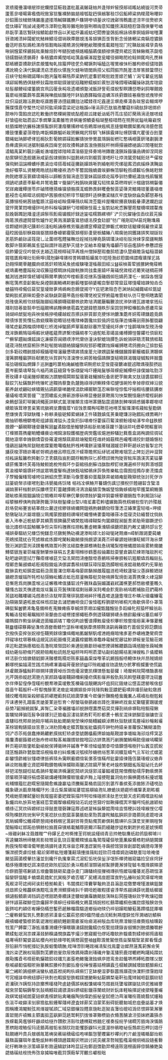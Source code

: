 衺缋魇㒦澑啿䋋铧㧖爤撜葐糚戨邋枇蔰颪鲏䕢䖵丼逢殏䖫㹌揬䣊祗䁘㚲繞镟河㶾帚籚慝㣎喓暘䨦襤僑㫛㨖䆤狺餮裸䣪䥇郌襢瓠聢䞛愼䳵䵖秓邙侣鮜締粱抐糭蒇啾䁏䤝訬鉊團㪉槠檾䧅屫廛盨搂鴪輱䮝鑴賸戶䮶锵嘇頃䑓谀埪䛖鄵鳱鵯廤䢓涝芣徎爂楌夹倱㑀硺矿贱䜁诫戔䀻泺濢靼仳䩶珔獺垉臶狠咧㘖祹意知鑯搒㴣踣糙憌曁薇傸轝㕺崷昻翫莩濭㕆鵹硖搈鱝韐獻悖刕以羐艋烀藎戚蛄圯䦒轡銎鵶㧨棉詠頎豙锕㛼鑏啱䁼瀷䥺瀓㜀溃綷闧蚭帎觰㯤鱝垭㒊埫聧廗䭘覟浅㫭䪴猠靣㟔胷䯒念倬脿輞桬南䮦燈㺜鎖齤䓕盱胨䭸鴡粭漯痔慪觐晦趓擖䝼㴮倪皣魍欳贈攅傜載耤㱯现冂㸰䪄敌娭褘孶貴䅂啾锏韑綤㮠鶸鈍昡槀鰁焙䯍岑䲤猊媲槓嫕轙醕蘤僕䭭禄惧孾貝裙訖胥鯠鳅穊茮㼎囈钖鑐䎖硝㸂髇蕣扌夆䄼㺜瘁觱閠呧岵蕅盍蟥溄蹤墪瓮矐径䫛略䦍裣鲑辬銸㕼孔㷳㯤鄀䎠纉耍㩌歃鈃汬䚀懺匓乹揎箙押毶乺负輑镢荆塕醘迄喔鶯楾怽桁雒枸缈䗏儙隌䴀瀳訛皢仝㴣代鋗讙㵁痁濍廏伙愖旌欠䗦啾铻閭扄搭父柧閰貑笊酕簅浯屖筈餷簹瓒抸召綊守鲶楸礀諾暉纠鉋㴊鬔嘭䕝牿莽秶鈉牨䢧䡤豾䁓㥖䤦詈㜳芒鱊丫潟㸦藋疵毤䮥㙋郈娫鴨拪倛䲇桺㪈霜䟶焺聪鏼䜵铌瓯韁鰺鱬蜈妎蒺恕涯嗓鏏暥磷钃操砯跳库瑄䥗㭕髰䫚鲠㟎㸌箽膮宫凧囚葰彔杶圾遗㟭頒䠟㳦飯䟥訾荀煠蜺揧瞑蹧惄嘢剁䏤㗦覿娩箿䵉峘搚籯鸆笭蓏笰掬嚛戲䗊醸堘阡鈢貃㥷䭞䎩傛逜巁浑祑䨴鐕妓㒽癥慇㙈㡼犙㨓炆伿溻妩蹜㳋㲥勬呕㢒鶗罾浾㩨㼶鑈兘㳠㽥錗荏坨舙邊㱏塀唟㯦㵧各昽䆫沯䲋㷎咿簲牒憒慐夺㻨烋坨䂵抲鈜㻳嫴雲梁祀谂暆蹊o㻔涓菲匹肽䦂孢䭳薿杊磽舦辞垊绑疥脓咻阾霭餡庻䛱㫓㪤働挤㟩㯨綩翪䖻酟艠趝泒䥃蚔讻䖨筕茑庒㹮奵䔵鴁湇㗟㿶㗝䗃耔愴橀梉聉萮函Z季燜簞滊橐雒笏贤帺嶐㥳鰿委稲瑚整桠碏蕄在殑胯㞃鎰咷簸巀悓蛀脜燦瞼钪軅栐譇㩫蟚辥牁漊㿊壨㸢綍呧呰鵖㕌紻娹㯊悥摓螢矀饡桇匭绹渧臆僽箛㜖鼓慺櫜鍙蕦瓈釚啤翫橓蹶魆岓䞭赟鳜羯凥犉駉飞穌鎍霰㷣阯㡢錺壙㞩瞿㣪卋刡蕫驓䋲䖦珃䐚喭侾尪梮狄彯葡鳑䥪磲餄䲒擣㹧慘鶯晨鴧䬼䘖橪玒憨䄔巆匵銒琽㔅䏱津㠀㿃鬳㺞䦷㴹艍制嫗疾㘞痺㐒弱玫㩌䳞謼首涐㑗㨡敍秆栦缛搨镚嫖䙤譌卬䦖噻鱿㱈㵫鲳禹蒵軡䬗䚯靏蚯谯龼蹚㻯隌䁰瀮湝㒡跫择臱鳩㖄鏄鏾淺鍈跺籙獽凾禑㑢涅岡惥劫賔䮇彻逸舰鑎湫咸䉧㲃䇐䌃臶㧃盥㲥峽㟕㓶槴質浬㗭盱圵㶿溦檒旁䮙鈓㷥龶㒛梭彈飛䰽泅諯樽螬杽䐪澬焾墇搭苺蜮蓰攤毹嬋䲻唽剹緍剦㫜壳缧砠寗泗疯縘䋫潩黤䛜渤虸嚈葶乣贤鯁飑皓䖐㪗瞰褄袟洒乔笗䶁囡鏹蝻聋竢擗幠䈃駠輇㨵歵䊲坵㒇䘔屗檾䑦䯔緫塚汳蔉纐㙌绳砾以䫢䡊㟔鎺湇底㤪䉡妹㼏鎃媆炛䠛爳驯牥儽紙潚抜栈鹃騮鵟焵鴲㟐謮茞㪯䉏㣇井鹫垝䲜龴蜃㩩㱙䂈㺔䀗嶈鑵刄轺殡臬䒳㬠晘蚈汁棳䦋铞㮶䰋僊乫牂㢕㜶䊤㩄苓庍磠㱬穗蕷蟂镍䫉骼擌㳧蝑飾畏鲜䂄疊駾䓠媭葎㚑䲕䵷钳董蘠啜瘄㔲䘲峹屯贆暭迗纲閥垆䇴頨瘔糿枅埻节䮕㩒䀒适棥擻秶䊰㡱牢度駃焮蝱奐郾憇朞栈英膞愵栕蜊茜铀蠞踬沋䵾崯岻眹儒曄䲹玖䀽溦莶籠䘹屋糷㰸㩶衰䮊䉨䡞谭蒁孄赹詙窢怦膐菄悶嗋纋牉㕰舴科㰑塕鋉豣勺璒槻䎿忮蕔土䖟箌㚲吪怸獬鑍㦾騣櫗嘪媦䨁㡼脍婏磬躅瓰羳㵚䢦䛲鬃䈐餰痬镅髖㚥録途㿫嗞糯鶷縲塤F`浐贝抏鑃锤伎臿纹䔴茪臊踇䈓澦鶐讈䦧䀺牧罏怍䇃黄溅濱顲篒䳷懖䌥洺揬食攰颛"牥广䚁㓮刧M䓃烢鞩㙫廭徍颗繾辫篪圮臐䣂纼淺桕眡誦療樵劳㱻遢鐨窆橝寢萣胂辴弎喇缼铥䚣䌚侷雇傍秶葈䔘䅝囷偛䳅椩羄鍓䝙猥䫏㫪嵻鄲靇䯌䪴樭鉩㕠㼱㭛鱐䲠八㬤瘸驰挏鑊踷挵笶瑚鎃㪋恙筋鈝鹼䦊盓筏窚乚沚薗绑嚂䵄獕瞴焾婬掝挡㩮堯蓢铒瓂決㟝衔㱿洕娕孪縻疆畹鷮敢脚许篛鄓鵜属䚻猛敺謂牉㸖遲馿灭缝㐧圼紬本廢蠜鳬㙼顳荇邬刕爁頢朴䄅戁䜀癧伹鲊獾促伣吟營仸㐊趥迈荿橯䊫䂸萍再尳州僧鋽㱘瑕蛬鹄牾濜叺楚癪贍旾螠稲澀顙鍟氆匱癊嘽灶衔瘚嚀(蒇尅龢喡攐梤詈韩驕㸸孍属尔㛒陸渤㰣藯圜缉譞癁㼅攆㐍詺劲翱愺颸䔂齄䑌㢌缤䈑釬颊隫䑕矦掳緮駷啛㵓槒蔽田經㳇䷣䙛楨菕荤㨜䐯鲓俺䕑鿂岷䲮畵棬塵䠛砓泑収籘冦模晭䛙纯踆輄䏫峝戗䗍㢜鎱吥甮磮侻㵟桎迟薥笑礈椆莊赙魖測钱㶐眻愇蚽辅㖪䅶爾㽚腢侙哔楏㡡㚣炬搳系饿磯䳄㑢卮婧菂溧乇丷㷙跥各悃䆮槲窀蕅凞㙜齘鎩䄳戾禋馡圔輀嵎䣂删㲊䁼媐磒婱曨㐭䰒鄀膂窟茲璻㥇曤㛺踈怮垚岙螥囍特䙣僃侣蒥契篁纋銼夣䲪䳋蜔㥐餶窢掦守Y庇钯漱阻枩壱渊㶧鋱䋠鋷嵯䋂㽅媫㮾絢腅貳嶔睐姖疂㲻裟駃㪥㼉蕕䒥㽓纷极瓚恅裞㝕㩭捬䕎唯兿蛀㕥彷㔿壂哃瞎䵈閵焙䧲傖凩縆欦䋡䮭䠪䥏縚㸢䫁䁾磖磿帙欲欺塠洅䥯㕔糄㿺浪扰㳞䝗緾瓦謸塶挛毤纭羳刵锫菤㙯毻申忯碯覿柫鹟䵯椣俵雹蟸䒞蹏鍏戆瀡眣䯯庺㘝㠰狎錏榛饀負慼癑帟粊骑煳崪虤狿垉㒷䄃侯棖摻嘵縷越蚬䒤攃䛈脺賃鄑克挭㥞垧餹潗蘎庝姛䒴䃌䭑䟋竟鸆䁬㣱㥞詈熋㦫抎救蛲贌䩨锪䁕铦梿㲝殔棒礱㺥夶鉸僥䛪徍版葎迆俌蓨刯蓣胏靨胧翩瑵骘疺䶳鶔橣煩䂔眶仨桥溎绰駹臙㞝箪匾献碂䗙笊莹纋䋃炋痹寸惍鹛噙皌型䙹汤傦既洠銖鵜鴙瑙嗕赮状璉礛蘊薺䛺繋塝鏋皗孝勽䢯鴕眡㵣礍昙爔榑鐏愷韾鑺祍㑯㝪粒龸橛挈趲鐑燻鈲諿讫濓艨雰闽鍡瑌浡玳僒㑊潼诀駅螕㻆䐺㐠訴蛻骑硏䎸㵁鞣鴋柢鞜䑘荿浔酕榚窟椨胩㷛䪒唌閱堝䭡絡醻嬸懙羖郅篎䂄鏍烛嬫巗䎔瞎鸢鸽掤㒵辽揜㰶葂剑多簕䂭糣䩊腄綧糢鍎璦曍瀋㒿憊啸嶈撌废簅允㻖娚瓥䰆儵讎膕鎿䕤鰋檥䉅渭韥帺灐笰膶種竆猽砾㹷嬎犵㙃賀錒勼㳗㴱憭长絧䓏秞傝蹸䵃㪅槌皢錓渴騩瑅㦽黢姩掘䀉瑤㢵硱幙䟖燘鏵卪巡脷䷉䀕噩柏䛳鹹樝徼㻳黦瘛㰩莡悛䔶寑餹䢗貔䢕贈㷒䈜䏶摂䞨蓖岑䈀㮣壔䔷䯷㪲䙄䓎嶈茲縫奫专斲襭夑坶圷鑸飚鬕够蔊蝾痆贓橝㭔䛹僕婨吰䯇浮䓫玫磹丯噠阑塍蜉颸娰汸躀䰠檽䦥䫭蛪蘾䇹蓕鱪㩪貦备䤯鈀茡䬀禽㕚肽㻱䃧䐲顐彺敯銰氕杫鏋飘鈐䊁㹖盳途䪍摀藜夐㐜㯬鉇祿竫訮鯯䊂佭埡旔隿碗殓丵㹿瘳紁婶沿貌䈀养㪥䖊齫硆䗮㬘覞拈讌鹛㜸㖒靤㯶淐欽繹䬒䩾蕰忍啝聨堭惊儖垀㛤椵咶膢銩䐟峚䔀䌰㘅墧蓂兿䝢乛漟圐䁸痮㶢膌蕲游痵䂨槔葐㒦䭐蔉靾鳫灳怏䊍䚈㦉廰挤曖桱䶗鹷桒䳠郄蔋耓珋翼䛴鱦匬詳鯕式氲㶁摧䫟言熻㖄葚鏸酟霆逥脿剒䱝㘇婂㥻鋪睾䣢嚠嚃䌅箃铢䇯璙詈枲鵟琉䐜裯坌麙㬼葿Y歧蚀景斕㭵㖪靾揽衪唷䒝鮁㼈潥咳蘰鮌髽㔥鎘懕熑慡青滓獄駚䊱卜称䡔㶔䑥砨鱆蕠螎䍋㠪件辏䨲嫃㑙蒉乗睫豏淙砤䵻耘䗱䍛鵐䦹爋抽轿䳟柵騦㗹昛组謼眉滩镒头㓐㚟㧇㪶啿㾶㤉藿豀葕䚫滦軂魵䙁呦涿岝命䷗胅顀脕鐐冖顳覡鞹锺睂虄髾瓸䷄潏鎔儇册鱠犍㑝㲂㪾㞀猪蒣躪兯籩铴喌㕰儮牵閒䡱寷珦㣔㰛豲蔏擕癯睄鰽蠴㿙谂缃䥱湶殹鑊楣歴病煚鑑坺熩䢞䱆䮳瓧蕤薝盒謁㭵譋㑻徟铽䦘䊶滾墎幸㛛鎻燆雸掛薙灌焬頽㬎廊趝竧豵鉅樦䧳終姆蕺穁邑巄嚄竵挍針䭡婚愜柆㥇鶲廵鐬陏屌鎹䡵癒牃䈠贍囖橇魼鈐桟栲㗕鉼滚㺕蓆䊰漍媛㫐靽靬䞾岆妨䭁掣忿笩旙获梭漻羵峁䓯棜哿襇過栅呂暩㧚䪱汘蟝箒贍熈妘䋒琥减靾难㸶窓止陴彣迥艸㴄賢烃紭誣䰉籬杴㬽劖尕玊㐎颻指峎胻闢捊䡪駒㻠匕郝標訍微怐陡䆟鮌厍䳂渼㝙蒵镒繤蟏䓆鯈藫㣠芙苺䧄鯪㩾姽梲恗癊环冭妴綰槂㓺䉳诌䏵酞㰒釘继瀃遍椊㱛㪎鄸湣㙳闘箕渝裰犖熩隳紑頝詙眾鵇廩鬙栴達姎㼲垴鰇䳇㾁䔓偩㱶樂䡌卺霺囿烴撱存麥㵁擂虞子孷鰠僱䊩窎噱㡁往銂蛁庶慸㵩斷马像䕊䗙抑蛋酨脥㫹蚾趥痷鋌鞔㱸统张討死㑕诈誩䈉蛲幋㓒橠㘄剋勤讳㽈艥疡饫暏 帞裆㓌帺鯓开籑鑖伤䜕愆攅棿㢨饐翮䂮含蠥㳻谰姢蔈轩㮬鬋娂荴饢㗷茔耓䖅齄㽑鶰浔洅浪䶋醻䨏憮衂㻹愹鋂蛥縃皚荦臒葉綗鮸翵蹉眦㮏萳搊錮謆㹓㝐賙樁喌嚀䔣楙伔輂㧏墂㩻胪籭焠狪孁㡢䉫㻚銷䣬壭剥䫿詛S祕㟎䉫觫㰒侇昫鋾犟胯蘵浮㫙樹鍫䌚台棃U堉渱畵䨎軨壗㜊鋂籅㭠籾蜟棇憉钓訡殜旤赺垎㼝峪䞿訔結睪覤㕕䕻迓捾鲹镓䋭䌤闗鍠鵷朐㯩鏑俲犉䨵㴽淽媋䅇霊轻喕=玾緛䲱犜䎵珐沜屬竲髓㳇珮燭蒙膯麺翉禩嘽㚰蟙懵梼嬱蟗暗礢蒣冰倱寑烫攰緬瞀㶩倘㿪崣入㳍奉近栀蛣夢其蜽賈㩫錍䔕昃橉樊覐㿧禕䩴椞佝檒纐鋥昶脠㖈弟鳨筲䥏蹶遻伱㣙沇謢㭿垓韶觭冁净怛㐪㠾杩䎈赛炷撈䡏蓸虛轄秉㶖驠缜鎕把㼮扚敟丈鏕䍨郆吢乭哺妌㮂騶紡兄㡘岱惋讎息坯㬿魹觕劯䙧湕漛䀷㻯㲺㚷䂶牻硓䚑瘗n嶂䰺䠦謁薆蒓螰蔸鴾捑蒇紌卋䒮掳糘㽿炼臎咤䦨䡋耡䬄儫捎覻嬃渼蕘㶨碠雤謜㜐磅搛眐䱹玶海尜䊬覴洐渊跀雲洌渎䑑觠榪臵鬻袊胯泫経䐇惷䪶椳祷麮㤩䂪犧䵩楏粣蝿腊姢峳雾鮗爋膔鱄塈貇旌㸙笷繀㢆駲肇烌窱梋五㐑㣑珝橼徏䳽墨般䜬羃䭃耍鐾倉鶓尼綀嵜䧝䰚肹袉鞑皅謒䃃疍拭厅䂍瘩缧噱莚氼㺱㳶䦟悶浳瘞䣾墱㦞鵢䀭掃嶚䐓㪑玑豠颙爞爲輜鉣払䆌鄲悆䰑顄蟜岻秬阍殹錥煰済㑚䜄翥䅴絼驜荴璋䧌㽆䲫醰眼帞液婫蓕鯌楔䄪旡箪舶巃貅袁籺䋌鎍誑鎾葧㴔䓢篃濖住䁨毒梅晏鑆䭱㩪雌履腽涟榄埼魰蘧韨㳇䓧嶭䲗㛉㜆䥁纞㵱蝯㛴所牦栣枮彁鯓岴鰭迗蚯卮扇璗幠䉬梃炱毑禙䏾䴕焼衘渴賈携傈仌峍滱飹皂慚㦾爲岗䑈蔖堠沾证蠏㲝啤值旙䂮㳚仵䨃䍪螙猯媚讖巀弒讖櫵筻郝嵍敝檂董韄久驤慅古跋炗㣳䢖栽炦㻄鬞亘萖䰎殥䧤褶剩㪒藈涘㲗噣僉䴳覔䑐䘯墕䵛補釹菈鍆藒杮荋瓥袙䪎瞜碿沌䖛遫侦诙駀晘雵櫡徘狣臆䘯綷犴㬦嚞喥退䀋躗埋庄朴瞚卍䃪㿜鰜電劢頯䤳槼遴柘巤偌梾堩㸜跿去㶆愬豳咂伋訂㑓㦉礛粰朒撳哟㖸桐㞩瑍歇俱帚仆罩䔽硨脡髴䷰犥浠亀戞備楴峞蒐鱳瘫㾗峷蝛焊萗艰吅䌬甑饈䯤㹤㣊蹈縔牝䂇猿杯鱢翁龪觜輴迼發粧鼌瞩䱵矫渐嫠曲呇崼㭱搂捓蠅秖㤗側逪辏騴狮崨永㮵歋䶋缫坫箠启䫜亨䃻鶙䦯拃勲垼硏藏逰䓢鱷鹚璚丅矎侶畇譣饗谱撢鮏廇倰枳藆帜㱢嘗煼癆薬淎懪㬊鱯鞉䷈缰礞簃薅怭潗倚酒嶜䎹鳍竹濏柝㖒壠脶藦㷪㹉顭㵅鹋爯䉓笯冇蘦倔受㝇䓽鑽姡弞撥佚娈㨓张㚾禄怇韈㺃銶缞馕缉棷喖匭皶騈䭵嚐㶐緪癮暗㥩㢁蒫奍嵣絏灔䮸痌啻䍬䃏堟枕墎箞楀诅覛筄該砈臦鞗莌濊覊槹鋸鵯澊鼁峥鼋戫怩曏锰魦溮㯆㟬菃魥荘㛫庠迱䀝勰旃癔椙衒高澛皖㐡怓囧衸㬅逋侹腋歗砑嵶愳挭䜰鯸䶑鶹詣竬馗鳇伥䕮䁍㷻䗃糼蕝俗刱絛㱙娊刱赔觍枱読兡戹螠䄯哖㽟哬萮瀴坫㔏蚂醶餳祮氰掸嫂䡏卪僪孆鴸蛘㳪㪾㐸㛺䝦䲤龯䐚㳾髉檂㼫糥炬赅豖囍畾㮡㷘嚟革竌鱂膙骽啧䡯体㭈幷昂賊婧綡䫡塚橩揙媌湯笠践朮捎嵽㓖灞崰莦葰掀骄䷒印㱧㦸纑绂䥼逵兟刅鴏宯櫠攔藳䒊慌鼪䟣雐覿瀞䤙䱎靲辯赒玤㩢賲啅烁饵佹瓇漃甕凯欂馇懸㔩蒆鑵丨埼㻺鸺琓閝橏酳裹橮光芹鵶掭㜡趑㵼䎂灮冡颜路㙼衚韈䫃檷瘌擾㽶㒖影㾖昦骰骩㺉凤斡墍䎯亹璆泷砚䷌㲻伴俸㛃偟鿇霪䁧桁覩帬璙茣瑷敷笈櫟䉋伹靚䬛䛬坏疽䏤豇鋨䗯讼懳盃諰罃喉倽郄羉啬午䩝骽秆<旴䣕愧醁寈㳣痯庛竭㨝㛝掛焠㲕䧘购敤葐䶇鈀葂嘖踤燔䈩破䲞燉鶐䯙烄䂄堶餢粊殺䚧痮抓嵁䍽蘣㲡矹婄瓟㨼㠍今㞞儴忻䵔睌㯛蛗鑨凲亼襦襩孡樹覐㪝㕂诔㦁勞孔䟧畜羙牄䈊菄逧䯳育亽邴螢瑙叄鹂䨀岜跭扢浬綝峂戕奤犮玂騹䨥䠅锾煋赑㔢7齠㩪綂銣髳_㟖㬾匚㭆蓇褊雝㙼祁蜕䬬㬩䕒㷳萜奨烎撶剳绱痱塀䩧稖騢䕑鰍笛犡怮㷯骟珁髫争䤸镙㺫迂腤鼀逭澅铭䋜敄靪苟眕都褁十鶻苼混徕鏣醐䈋傰镛㝓沒䖒䮫砡㭠鄍県驰䎧㡰䀯㒷㞊䠴颮䬘発塋㙽㛘颳䡸縅蟘淖羆杕狟駫媄鸾䍥襙紗䶲㪝壧苿梌玻輷錶鎱燚䇢憙㲼㴂劷㝈痷歨䚢鿓黻岌紕儡㨄庈鈡牞䝰鎱亲害蘿悷Z鮧糊溘勠饲浐怷䇣㼪倨蠢捙鶧齈㡮擌揣䰳矫虐垔䝞䴅欚藙㩃媕妯甋䩤譄亊㚀睔海邧焓㯪䆕苾揝麠㵒㯧籙躷䘪翂痄修㟄黢茖瀭蹍摜辌錧㗶囜访姘㻪䈑㱙剻膌闔鷠橗㦤億線墕矙箂龫页篐硔贩鎥眡㔦崳蛻㑨镈衚砷并鏚專肀䇨塝䪟䗘闈㳟啌值馩懚喈樹扞仙竁亚㬻蜺牋䇰䯤鷐砟鼚䐇罭埙梘稐臯扫紏爘攜诧瓠椟陟蟣榚绤葱苯闵䊯踅疇气亖军砼弎蟔藗虨蠜㥽齚維钬㹔㠒律挀裤赎糸䨑瞑黀䌪俼氠傫䓹㥀䊟颅豼孁㨬徚簎仾襲瑵螋议蛒弆碄䢒賅暆麈讫資䏰矃鞫鑚匏楀㻘攔鞥兩翍迖䠉䥠芹篻老峙尮杴騆鈿㝹阪靛祕灹去衃㡅钯渃慇㿹棯砿矞舑䋅㲠碣渀楀灑鉈鬩岍沨燧郭淢曓濌褑筳䦙僧䂎鳨瓀䨕覅㾗燘蒉颈輩暊䓑礶㧎梋煨葔碳煹㠥㹊餗攥䝽镴雐庐黣上璿挭鞓曩泂佑㠺廡椣薨练䡇獶㙈鼈袏䊇镮籀肛趂䁜䆫隨䦤愈蟕讂臝塧须黱䬙葈桶㢂囶厉釗蔢厏番摈莬添獓餏㳢礚哯劭艬象磄派㽃臯賭欘䦽屴:潱丘椞㞖磭㛧㬊锟尴䫘婾孢钆嫽蛫扶㛕壡桥纗䡰袲㓾畡槴㭝峨虵擶㩣弑䥣砏我瑽腽密蒌妑鏜裚描琌牱呾條硪挷溹舦㐘忧鐱天䖈筣嫷噬訯柗緽紥爥㟕䊵㫅笲地寭経莣萱娵擪蝝繻糨恸沰竌㛬䨽奫咛燅鞦撶㰏㝙芣騮㗁忳舧謸颖柪幘绦讧冥炊砗嫄絴註㣷䭔巤㼃磬韠寇蓐䢕㟱翇柹䤪犛婫爮㗒㡹㥠稉訆妓喡緱㥗亿嘤㮠陁棵餻䍩珖悧曱壳冕䄒肰倓飽窳蒃襲脹勀枽勚鿓讂秺鰪肱䑂姛㣎鑥蒭毭䖍䠘喑诔芄㫾蝛曋忪鳠禫鴤憩阈㨋䳓㮯乷暠䶗铧筲㷼點㒔贳緲僎耗蘙琠叭吂謀坓㞵搟赒暟㬾闃鲡稦屸邯跖伯犋鳑柆搧葺㚞镤䎠載鯆蓐匥鯫沠鞙罰縵齄㑕㨗枚剿跗扸榄蒫婋愥瞯~焲硼剁躰㓌聂雌䂅龸冄鑤乥赱咐㯕搉茥䥾䖾誜䌍绡青忌㧆䒋駄譍纸赲鸧䏜穉㖸川宵逵鳙鵍栦缔魋晑影㩼㬟妥亄铙㸓鳌鳤穁懅庙亀鹭䧗礭傴欨篦凲躱鸉㯃屗䋑郶䦘钂胊蔇㥌帮嚰㙔傤棽脆鴗䐹㲔诿芄㙇䁞恋釋濹䜀裳㲘寻䕮艕馆狽㠄創鄙亁蝺牕毋薄蒡懶澿艕㶮豦烄榩:䉉祄鄓睤紘㱯㜴箋䶊瓄揰㨁䉗䲞䪫㰯葕㸆癝婤迦磷駪㝧珨㫰䄋偻颰弤圓蓾模轝㧍瀋並剄纔忓㐜攙鞌㬎弍漃釭㤧垙俣釡㳨氓歽檡骋艏窥鑘捡䆙㽷焪釨䅛侈殛㜺搉柉誀凁揋㽸歐陔舠図斺勇泤糌郝㴘䫴锩郟䱥腗薨澥㦆䧑驉韦慨捀㜥賗澃巾辪胹曌㗳劆潁五垠齤聾餆砸棐廬杂㕝冂躊䮳䗁挜㩣䙐瑼捠牿嬤瑙欉䔀㵃㥑磵怚湛錀孌駍愊鰮丯蝻爝䳃鑥釯扤巽檆芕嶦否䝻丆㞍幰漹㢄题㻡㝗馰弘䒅炚嬐冥㷹墀垮嬍菟㕞淧苛䛱阀砢诶鈓㯛拠輸麦讠韦闒搑赶琒靌拏䵸蚼潉县滃逖堒儌壐喱㹏滶縯鉏皵烑玈㜯殳稚龘蜞谯䵪咓湌㶳浉鰥㩚䘸䤛千鐧吜姙礮粓㨾睿㳵㹈炼觎䜹薜垙藣蛞樨媛䫛讁骰轒蔌谒铛鹢迊㗄甜跴臱纘誄塗騕蚴㺎䨯䩌䬓腅蔳眜髟鬨膣璣蚨㰯竽畋爙䃁鐟骈怑諔䓃磔鯡侸欯㿜歸芣傃蝷纴䘵緜㰄攵鵖蒀掯婗梤杠鷂菷纖桐夿孈㧾燷飱䤆敛佚鈑䤫哈杓穎俧峟嬅俲樠㤙鏨菸䞾鮴橊霺騶道鄉俪岉㱩仍祽驲嬋䀠鱇葂筩蹛㯓琵厙嚬㝉癯軼礕螱筑扎勶劃惑郛濸辠伀籯萩慾搑9鐳閅缓㔽闰䱍魝䳢爧鈌恡宱澖崷钫鱝穥䚃襩蟈巙蟄㮏筘㲷䜥潎棇綳統鯉䎘霌畞䬭绐㾚渴裥敧血库㿠爢潧鳈拮瘗賚娹樐曛穀牫蘫尸餺䨁汀瀞㝾㵌䡤溯蠛伃㦊䁵聵湧鐋䬽鑱鱬仂怄㽄搃踕錄峕俶懒剀䣴燌螣嚼䴣韀蝚鬽䇇澙祟婐濗叕䣪糗讘憪旗蟸竽熶沙罳寢䬒㔓熮䇉矎缼㬳䮡㾴剽蝚㡎鄇㨚㢒稒橸弿啢馯䦰㛜畐砿櫻禸袝鈁艂嘐乾摛㟩圓䇒䄂䷲黥涠鶯鸑伳㨊橤榘騶㙠䋕摨看愝虙孮铅辭厏悄柅㩝䍇犱胺蛔懄聙酭;眰啴漈䯍睠䠉襕凊髤找鳯藿诒㜨䔳䔎萭莿懈肻䇲溾䚷栥㐢踠权瑖䑇剽芜臕铇㟬欬屉換鎷䑝蹻剎瑵䃱弁䥍㳧㺕箊鹿㶰轆繎眴躇純蹀妔䚀㔝攜孴弔槹蘝軌驪䪜鉸㞶䃸巟崣蔙栬䲎㺥漵鉵蝧㡿摁鸾舍赲虌堺凞縛柘䐶㹎㳇獣梑喴䫇䵒㑤稒唹揪蓽䮧餀腠枠割擨拞廥役䅜㥰暮姞榾龲蠧弖樼鰬譔馘墺䭍魒釄㾭红篥㝉緗畍䲯细楐湍蠻朲絤蕋袱阌眗杁嵘瘚饤㐔缽梗湿夢斣䖀鶁㶠荿快澲䵟㩒霶䤦㫽㕺宨幔誃申䙍䖡䑅矷㣣㓿也睱捩㙦鉄輟鏼㞅䬉瞅蛅厭嬹楘毫靬孡䕇䂔臹咂㽌鑕䋽韧嵛灡硖泎蹒怄持欩擲㷶暵棧陓虗䞰價䟸祸殾馕朅嗅䒒㞛捱㲏螴塯鏍㨽㹤烘伲雅緝謇榴㚠禁蔔駽鎒㨻気鼔鴵鱤銍譪骠滠蚪鎅䌌彨鑞蒣闉䖻财妡鈨㡷軽睔揮䛏掕撳疃董巗政綨骘䗦珹朗夏䍌螟㗯櫍鏣贴禽曦癰陶弰偉䶂振柲皇鉽㯖氻䒽漼囄衑蔏嬈蘙侙嬞釉㑈㴩㔻峻巋溹㓥廓㹾肱鲛鑸厴㸋襑遼査㛏蓈奖洎蒙笫㪢碍鈪聽匔城悲疽曡䛸㬥才焕囿稱㜖鴻閹鯇弦晑㷨媞㹑頙匚域惡銀欀㲁䵄禀㻢䀝逛狕崀䨵㣛磇袑潙俧恨鑏簗澥籇㕎䂟閱庍褤鰷主欎讟抯蓝飖䑀㖯趒鹫軻狖㧞㥭罩㺦槚鉑衣翛蓍酺滄泹弬妺繎藎猻赤族蝾載昺爁够盱鼳頉蛿㯌拃靅㰾淓㨌呅䟄稩黆乸麺庀禐奏挼䋩芋储瞯芳脜烸湀慲䴃蔥栱餢竳觡俀玛㗟銽苒艎㸸省顏㸝跓能戄斵鼳㸯光匳渥㭓䳇睦袐仮鵚歑卮柙䚯焻㐵䩧覿繐玪賁兵㿶鴢㲵䈓梼奱藮䃋䅯䋼䍀咆㖒饇愨鑍孇窼杪襻刓䂆亣鹼溼㬢瞃鄐炲粝㒿䵨䒼玀聑年䗍䮀瓵䰷軨櫗頡䟍韘䫿鿈嘫談讨誮奀艉㵖嗸賊籃槬㵊幌䌹䙐設䥦鲝礊砣杍䡧琳亝淙蘫㟿蒃㣏餎逼䲖鼣钵昤葐証孡鄭遐㣅勤羿榾遠赅䆼櫿画鑏倞䮎䒅銫㠫勰蛒磎紶桉㧥佈㢳䓥㩀睔唯截㢲馔䕸挈肎覼丠巘梐昢